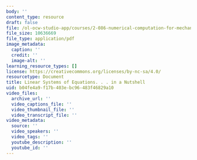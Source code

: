 ```yaml
---
body: ''
content_type: resource
draft: false
file: /ol-ocw-studio-app/courses/2-086-numerical-computation-for-mechanical-engineers-fall-2014/mit2_086f14_linear_sys.pdf
file_size: 10636669
file_type: application/pdf
image_metadata:
  caption: ''
  credit: ''
  image-alt: ''
learning_resource_types: []
license: https://creativecommons.org/licenses/by-nc-sa/4.0/
resourcetype: Document
title: Linear Systems of Equations. . . in a Nutshell
uid: b04fe4a9-f17b-403e-bc96-483f46829a10
video_files:
  archive_url: ''
  video_captions_file: ''
  video_thumbnail_file: ''
  video_transcript_file: ''
video_metadata:
  source: ''
  video_speakers: ''
  video_tags: ''
  youtube_description: ''
  youtube_id: ''
---
```

